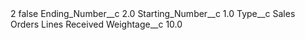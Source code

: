 <?xml version="1.0" encoding="UTF-8"?>
<CustomMetadata xmlns="http://soap.sforce.com/2006/04/metadata" xmlns:xsi="http://www.w3.org/2001/XMLSchema-instance" xmlns:xsd="http://www.w3.org/2001/XMLSchema">
    <label>2</label>
    <protected>false</protected>
    <values>
        <field>Ending_Number__c</field>
        <value xsi:type="xsd:double">2.0</value>
    </values>
    <values>
        <field>Starting_Number__c</field>
        <value xsi:type="xsd:double">1.0</value>
    </values>
    <values>
        <field>Type__c</field>
        <value xsi:type="xsd:string">Sales Orders Lines Received</value>
    </values>
    <values>
        <field>Weightage__c</field>
        <value xsi:type="xsd:double">10.0</value>
    </values>
</CustomMetadata>
